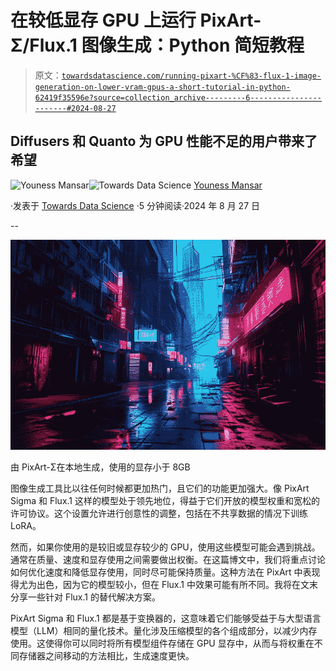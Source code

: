 # 在较低显存 GPU 上运行 PixArt-Σ/Flux.1 图像生成：Python 简短教程

> 原文：[`towardsdatascience.com/running-pixart-%CF%83-flux-1-image-generation-on-lower-vram-gpus-a-short-tutorial-in-python-62419f35596e?source=collection_archive---------6-----------------------#2024-08-27`](https://towardsdatascience.com/running-pixart-%CF%83-flux-1-image-generation-on-lower-vram-gpus-a-short-tutorial-in-python-62419f35596e?source=collection_archive---------6-----------------------#2024-08-27)

## Diffusers 和 Quanto 为 GPU 性能不足的用户带来了希望

[](https://medium.com/@CVxTz?source=post_page---byline--62419f35596e--------------------------------)![Youness Mansar](https://medium.com/@CVxTz?source=post_page---byline--62419f35596e--------------------------------)[](https://towardsdatascience.com/?source=post_page---byline--62419f35596e--------------------------------)![Towards Data Science](https://towardsdatascience.com/?source=post_page---byline--62419f35596e--------------------------------) [Youness Mansar](https://medium.com/@CVxTz?source=post_page---byline--62419f35596e--------------------------------)

·发表于 [Towards Data Science](https://towardsdatascience.com/?source=post_page---byline--62419f35596e--------------------------------) ·5 分钟阅读·2024 年 8 月 27 日

--

![](img/fbcf6506ac6b48db849c0b5cd5760a3d.png)

由 PixArt-Σ在本地生成，使用的显存小于 8GB

图像生成工具比以往任何时候都更加热门，且它们的功能更加强大。像 PixArt Sigma 和 Flux.1 这样的模型处于领先地位，得益于它们开放的模型权重和宽松的许可协议。这个设置允许进行创意性的调整，包括在不共享数据的情况下训练 LoRA。

然而，如果你使用的是较旧或显存较少的 GPU，使用这些模型可能会遇到挑战。通常在质量、速度和显存使用之间需要做出权衡。在这篇博文中，我们将重点讨论如何优化速度和降低显存使用，同时尽可能保持质量。这种方法在 PixArt 中表现得尤为出色，因为它的模型较小，但在 Flux.1 中效果可能有所不同。我将在文末分享一些针对 Flux.1 的替代解决方案。

PixArt Sigma 和 Flux.1 都是基于变换器的，这意味着它们能够受益于与大型语言模型（LLM）相同的量化技术。量化涉及压缩模型的各个组成部分，以减少内存使用。这使得你可以同时将所有模型组件存储在 GPU 显存中，从而与将权重在不同存储器之间移动的方法相比，生成速度更快。

